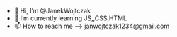 - 👋 Hi, I’m @JanekWojtczak
- 🌱 I’m currently learning JS,,CSS,HTML 
- 📫 How to reach me --> janwojtczak1234@gmail.com

<!---
JanekWoj/JanekWoj is a ✨ special ✨ repository because its `README.md` (this file) appears on your GitHub profile.
You can click the Preview link to take a look at your changes.
--->

